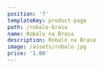 ```yaml
---
position: '7'
templateKey: product-page
path: /robalo-brasa
name: Robalo na Brasa
description: Robalo na Brasa
image: /assets/robalo.jpg
price: '1.00'
---
```


